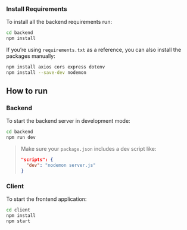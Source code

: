 ### Install Requirements
To install all the backend requirements run:

```bash
cd backend
npm install
````

If you’re using `requirements.txt` as a reference, you can also install the packages manually:

```bash
npm install axios cors express dotenv
npm install --save-dev nodemon
```

##  How to run 

### Backend

To start the backend server in development mode:

```bash
cd backend
npm run dev
```

> Make sure your `package.json` includes a dev script like:
>
> ```json
> "scripts": {
>   "dev": "nodemon server.js"
> }
> ```

### Client

To start the frontend application:

```bash
cd client
npm install
npm start
```

